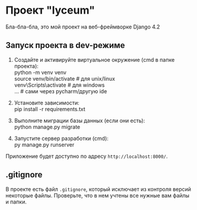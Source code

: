 # Проект "lyceum"

Бла-бла-бла, это мой проект на веб-фреймворке Django 4.2

## Запуск проекта в dev-режиме

1. Создайте и активируйте виртуальное окружение (cmd в папке проекта):  \
   python -m venv venv  \
   source venv/bin/activate # для unix/linux  \
   venv\Scripts\activate # для windows  \
   ... # сами через pycharm/другую ide

2. Установите зависимости:  \
   pip install -r requirements.txt

3. Выполните миграции базы данных (если они есть):  \
   python manage.py migrate

4. Запустите сервер разработки (cmd):  \
   py manage.py runserver

Приложение будет доступно по адресу `http://localhost:8000/`.

## .gitignore

В проекте есть файл `.gitignore`, который исключает из контроля версий некоторые файлы. Проверьте, что в нем учтены все
нужные вам файлы и папки.
 